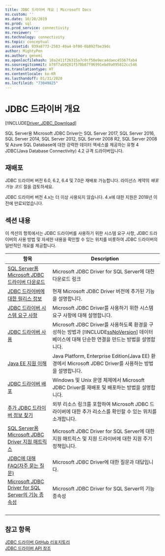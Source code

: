 ```yaml
---
title: JDBC 드라이버 개요 | Microsoft Docs
ms.custom: ''
ms.date: 10/28/2019
ms.prod: sql
ms.prod_service: connectivity
ms.reviewer: ''
ms.technology: connectivity
ms.topic: conceptual
ms.assetid: 939a8773-2583-49a4-bf00-6b892fbe39dc
author: MightyPen
ms.author: genemi
ms.openlocfilehash: 10a2411f26315a7c0cf50e9eca4daec45567fab4
ms.sourcegitcommit: b78f7ab9281f570b87f96991ebd9a095812cc546
ms.translationtype: HT
ms.contentlocale: ko-KR
ms.lasthandoff: 01/31/2020
ms.locfileid: "73049825"
---
```

# <a name="overview-of-the-jdbc-driver"></a>JDBC 드라이버 개요

[!INCLUDE[Driver_JDBC_Download](../../includes/driver_jdbc_download.md)]

SQL Server용 Microsoft JDBC Driver는 SQL Server 2017, SQL Server 2016, SQL Server 2014, SQL Server 2012, SQL Server 2008 R2, SQL Server 2008 및 Azure SQL Database에 대한 강력한 데이터 액세스를 제공하는 유형 4 JDBC(Java Database Connectivity) 4.2 규격 드라이버입니다.  

## <a name="redistribution"></a>재배포

JDBC 드라이버 버전 6.0, 6.2, 6.4 및 7.0은 재배포 가능합니다. 라이선스 계약의 _배포 가능 코드_ 절을 검토하세요.

JDBC 드라이버 버전 4.x는 더 이상 사용되지 않습니다. 4\.x에 대한 지원은 2018년 이전에 만료되었습니다.

## <a name="in-this-section"></a>섹션 내용  

이 섹션의 항목에서는 JDBC 드라이버를 사용하기 위한 시스템 요구 사항, JDBC 드라이버의 사용 방법 및 자세한 내용을 확인할 수 있는 위치를 비롯하여 JDBC 드라이버의 일반적인 개요를 제공합니다.  

|항목|Description|  
|-----------|-----------------|  
|[SQL Server용 Microsoft JDBC 드라이버 다운로드](../../connect/jdbc/download-microsoft-jdbc-driver-for-sql-server.md)|Microsoft JDBC Driver for SQL Server에 대한 다운로드 링크|  
|[JDBC 드라이버에 대한 릴리스 정보](../../connect/jdbc/release-notes-for-the-jdbc-driver.md)|현재 Microsoft JDBC Driver 버전에 추가된 기능을 설명합니다.|  
|[JDBC 드라이버 시스템 요구 사항](../../connect/jdbc/system-requirements-for-the-jdbc-driver.md)|Microsoft JDBC Driver를 사용하기 위한 시스템 요구 사항에 대해 설명합니다.|  
|[JDBC 드라이버 사용](../../connect/jdbc/using-the-jdbc-driver.md)|Microsoft JDBC Driver를 사용하도록 환경을 구성하는 방법과 [!INCLUDE[ssNoVersion](../../includes/ssnoversion-md.md)] 데이터베이스에 대해 단순한 연결을 만드는 방법을 설명합니다.|  
|[Java EE 지원 이해](../../connect/jdbc/understanding-java-ee-support.md)|Java Platform, Enterprise Edition(Java EE) 환경에서 Microsoft JDBC Driver를 사용하는 방법을 설명합니다.|  
|[JDBC 드라이버 배포](../../connect/jdbc/deploying-the-jdbc-driver.md)|Windows 및 Unix 운영 체제에서 Microsoft JDBC Driver를 재배포 및 배포하는 방법을 설명합니다.|  
|[추가 JDBC 드라이버 정보 찾기](../../connect/jdbc/finding-additional-jdbc-driver-information.md)|외부 리소스 링크를 포함하여 Microsoft JDBC 드라이버에 대한 추가 리소스를 확인할 수 있는 위치를 소개합니다.|  
|[SQL Server용 Microsoft JDBC Driver 지원 매트릭스](../../connect/jdbc/microsoft-jdbc-driver-for-sql-server-support-matrix.md)|Microsoft JDBC Driver for SQL Server에 대한 지원 매트릭스 및 지원 드라이버에 대한 지원 주기 정책입니다.|  
|[JDBC에 대해 FAQ&#40;자주 묻는 질문&#41;](../../connect/jdbc/frequently-asked-questions-faq-for-jdbc-driver.md)|Microsoft JDBC Driver에 대한 질문과 대답입니다.|  
|[Microsoft JDBC Driver for SQL Server의 기능 종속성](../../connect/jdbc/feature-dependencies-of-microsoft-jdbc-driver-for-sql-server.md)|Microsoft JDBC Driver for SQL Server의 기능 종속성|
| &nbsp; | &nbsp; |

## <a name="see-also"></a>참고 항목  
 [JDBC 드라이버 GitHub 리포지토리](https://github.com/microsoft/mssql-jdbc)  
 [JDBC 드라이버 API 참조](../../connect/jdbc/reference/jdbc-driver-api-reference.md)  
  
  
